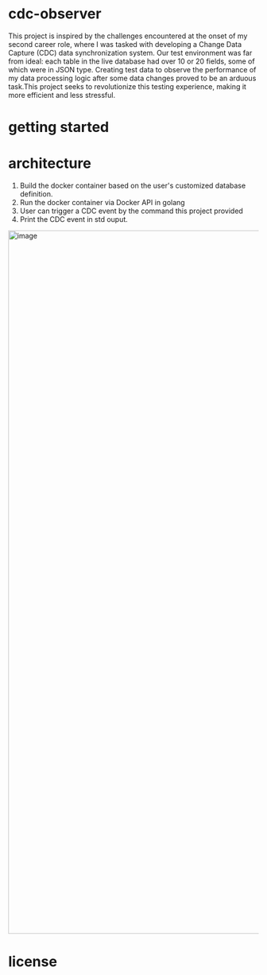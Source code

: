 # cdc-observer
This project is inspired by the challenges encountered at the onset of my second career role, where I was tasked with developing a Change Data Capture (CDC) data synchronization system. Our test environment was far from ideal: each table in the live database had over 10 or 20 fields, some of which were in JSON type. Creating test data to observe the performance of my data processing logic after some data changes proved to be an arduous task.This project seeks to revolutionize this testing experience, making it more efficient and less stressful.

# getting started



# architecture
1. Build the docker container based on the user's customized database definition.
2. Run the docker container via Docker API in golang
3. User can trigger a CDC event by the command this project provided
4. Print the CDC event in std ouput.
<img width="1415" alt="image" src="https://github.com/user-attachments/assets/e8ec487f-130b-4e39-8941-70c188afd318">


# license


